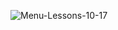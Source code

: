 ![Menu-Lessons-10-17](https://github.com/spectrumcomputing/ZX-Spectrum/blob/main/The%20Complete%20Machine%20Code%20Tutor/Images/MachineCodeTutor_Menu_2.png)
